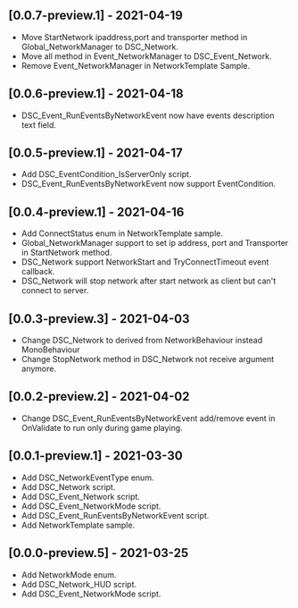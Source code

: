 ## [0.0.7-preview.1] - 2021-04-19
- Move StartNetwork ipaddress,port and transporter method in Global_NetworkManager to DSC_Network.
- Move all method in Event_NetworkManager to DSC_Event_Network.
- Remove Event_NetworkManager in NetworkTemplate Sample.

## [0.0.6-preview.1] - 2021-04-18
- DSC_Event_RunEventsByNetworkEvent now have events description text field.

## [0.0.5-preview.1] - 2021-04-17
- Add DSC_EventCondition_IsServerOnly script.
- DSC_Event_RunEventsByNetworkEvent now support EventCondition.

## [0.0.4-preview.1] - 2021-04-16
- Add ConnectStatus enum in NetworkTemplate sample.
- Global_NetworkManager support to set ip address, port and Transporter in StartNetwork method.
- DSC_Network support NetworkStart and TryConnectTimeout event callback.
- DSC_Network will stop network after start network as client but can't connect to server.

## [0.0.3-preview.3] - 2021-04-03
- Change DSC_Network to derived from NetworkBehaviour instead MonoBehaviour
- Change StopNetwork method in DSC_Network not receive argument anymore.

## [0.0.2-preview.2] - 2021-04-02
- Change DSC_Event_RunEventsByNetworkEvent add/remove event in OnValidate to run only during game playing.

## [0.0.1-preview.1] - 2021-03-30
- Add DSC_NetworkEventType enum.
- Add DSC_Network script.
- Add DSC_Event_Network script.
- Add DSC_Event_NetworkMode script.
- Add DSC_Event_RunEventsByNetworkEvent script.
- Add NetworkTemplate sample.

## [0.0.0-preview.5] - 2021-03-25
- Add NetworkMode enum.
- Add DSC_Network_HUD script.
- Add DSC_Event_NetworkMode script.